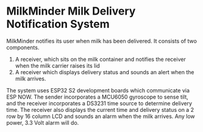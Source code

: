 # MilkMinder Milk Delivery Notification System

MilkMinder notifies its user when milk has been delivered. It consists of two
components.

1. A receiver, which sits on the milk container and notifies the
   receiver when the milk carrier raises its lid
2. A receiver which displays delivery status and sounds an
   alert when the milk arrives.

The system uses ESP32 S2 development boards which communicate via
ESP NOW. The sender incorporates a MCU6050 gyroscope to sense
tilt, and the receiver incorporates a DS3231 time source to determine delivery
time. The receiver also displays the current time and delivery status on a 2 row by
16 column LCD and sounds an alarm when the milk arrives. Any low power,
3.3 Volt alarm will do. 
